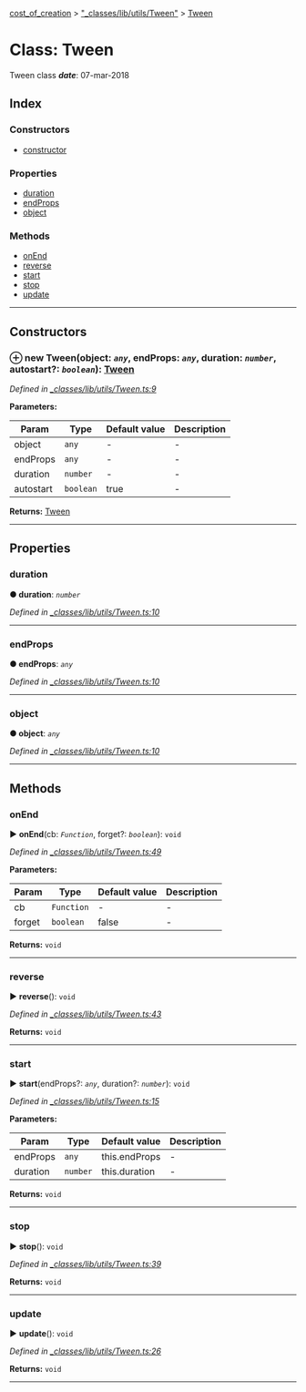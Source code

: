 [cost_of_creation](../README.md) > ["_classes/lib/utils/Tween"](../modules/__classes_lib_utils_tween_.md) > [Tween](../classes/__classes_lib_utils_tween_.tween.md)



# Class: Tween


Tween class
*__date__*: 07-mar-2018


## Index

### Constructors

* [constructor](__classes_lib_utils_tween_.tween.md#constructor)


### Properties

* [duration](__classes_lib_utils_tween_.tween.md#duration)
* [endProps](__classes_lib_utils_tween_.tween.md#endprops)
* [object](__classes_lib_utils_tween_.tween.md#object)


### Methods

* [onEnd](__classes_lib_utils_tween_.tween.md#onend)
* [reverse](__classes_lib_utils_tween_.tween.md#reverse)
* [start](__classes_lib_utils_tween_.tween.md#start)
* [stop](__classes_lib_utils_tween_.tween.md#stop)
* [update](__classes_lib_utils_tween_.tween.md#update)



---
## Constructors
<a id="constructor"></a>


### ⊕ **new Tween**(object: *`any`*, endProps: *`any`*, duration: *`number`*, autostart?: *`boolean`*): [Tween](__classes_lib_utils_tween_.tween.md)


*Defined in [_classes/lib/utils/Tween.ts:9](https://github.com/codeartisticninja/cost_of_creation/blob/73a0be6/src/script/_classes/lib/utils/Tween.ts#L9)*



**Parameters:**

| Param | Type | Default value | Description |
| ------ | ------ | ------ | ------ |
| object | `any`  | - |   - |
| endProps | `any`  | - |   - |
| duration | `number`  | - |   - |
| autostart | `boolean`  | true |   - |





**Returns:** [Tween](__classes_lib_utils_tween_.tween.md)

---


## Properties
<a id="duration"></a>

###  duration

**●  duration**:  *`number`* 

*Defined in [_classes/lib/utils/Tween.ts:10](https://github.com/codeartisticninja/cost_of_creation/blob/73a0be6/src/script/_classes/lib/utils/Tween.ts#L10)*





___

<a id="endprops"></a>

###  endProps

**●  endProps**:  *`any`* 

*Defined in [_classes/lib/utils/Tween.ts:10](https://github.com/codeartisticninja/cost_of_creation/blob/73a0be6/src/script/_classes/lib/utils/Tween.ts#L10)*





___

<a id="object"></a>

###  object

**●  object**:  *`any`* 

*Defined in [_classes/lib/utils/Tween.ts:10](https://github.com/codeartisticninja/cost_of_creation/blob/73a0be6/src/script/_classes/lib/utils/Tween.ts#L10)*





___


## Methods
<a id="onend"></a>

###  onEnd

► **onEnd**(cb: *`Function`*, forget?: *`boolean`*): `void`



*Defined in [_classes/lib/utils/Tween.ts:49](https://github.com/codeartisticninja/cost_of_creation/blob/73a0be6/src/script/_classes/lib/utils/Tween.ts#L49)*



**Parameters:**

| Param | Type | Default value | Description |
| ------ | ------ | ------ | ------ |
| cb | `Function`  | - |   - |
| forget | `boolean`  | false |   - |





**Returns:** `void`





___

<a id="reverse"></a>

###  reverse

► **reverse**(): `void`



*Defined in [_classes/lib/utils/Tween.ts:43](https://github.com/codeartisticninja/cost_of_creation/blob/73a0be6/src/script/_classes/lib/utils/Tween.ts#L43)*





**Returns:** `void`





___

<a id="start"></a>

###  start

► **start**(endProps?: *`any`*, duration?: *`number`*): `void`



*Defined in [_classes/lib/utils/Tween.ts:15](https://github.com/codeartisticninja/cost_of_creation/blob/73a0be6/src/script/_classes/lib/utils/Tween.ts#L15)*



**Parameters:**

| Param | Type | Default value | Description |
| ------ | ------ | ------ | ------ |
| endProps | `any`  |  this.endProps |   - |
| duration | `number`  |  this.duration |   - |





**Returns:** `void`





___

<a id="stop"></a>

###  stop

► **stop**(): `void`



*Defined in [_classes/lib/utils/Tween.ts:39](https://github.com/codeartisticninja/cost_of_creation/blob/73a0be6/src/script/_classes/lib/utils/Tween.ts#L39)*





**Returns:** `void`





___

<a id="update"></a>

###  update

► **update**(): `void`



*Defined in [_classes/lib/utils/Tween.ts:26](https://github.com/codeartisticninja/cost_of_creation/blob/73a0be6/src/script/_classes/lib/utils/Tween.ts#L26)*





**Returns:** `void`





___


